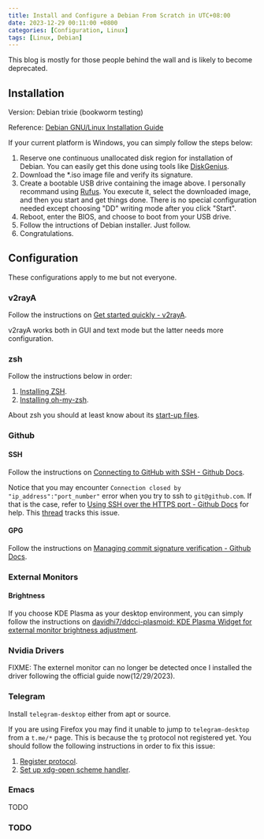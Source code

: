 ```yaml
---
title: Install and Configure a Debian From Scratch in UTC+08:00
date: 2023-12-29 00:11:00 +0800
categories: [Configuration, Linux]
tags: [Linux, Debian]
---
```


This blog is mostly for those people behind the wall and is likely to become deprecated.

## Installation

Version: Debian trixie (bookworm testing)

Reference: [Debian GNU/Linux Installation Guide](https://d-i.debian.org/manual/en.amd64/index.html)

If your current platform is Windows, you can simply follow the steps below:
1. Reserve one continuous unallocated disk region for installation of Debian. You can easily get this done using tools like [DiskGenius](https://www.diskgenius.com/).
2. Download the *.iso image file and verify its signature.
3. Create a bootable USB drive containing the image above. I personally recommand using [Rufus](https://rufus.ie). You execute it, select the downloaded image, and then you start and get things done. There is no special configuration needed except choosing "DD" writing mode after you click "Start".
4. Reboot, enter the BIOS, and choose to boot from your USB drive.
5. Follow the intructions of Debian installer. Just follow.
6. Congratulations.

## Configuration

These configurations apply to me but not everyone.

### v2rayA

Follow the instructions on [Get started quickly - v2rayA](https://v2raya.org/en/docs/prologue/quick-start/).

v2rayA works both in GUI and text mode but the latter needs more configuration.

### zsh

Follow the instructions below in order:
1. [Installing ZSH](https://github.com/ohmyzsh/ohmyzsh/wiki/Installing-ZSH).
2. [Installing oh-my-zsh](https://ohmyz.sh/#install).

About zsh you should at least know about its [start-up files](https://zsh.sourceforge.io/Intro/intro_3.html?ref=zerotohero.dev).

### Github

#### SSH

Follow the instructions on [Connecting to GitHub with SSH - Github Docs](https://docs.github.com/en/authentication/connecting-to-github-with-ssh).

Notice that you may encounter `Connection closed by "ip_address":"port_number"` error when you try to ssh to `git@github.com`. If that is the case, refer to [Using SSH over the HTTPS port - Github Docs](https://docs.github.com/en/authentication/troubleshooting-ssh/using-ssh-over-the-https-port) for help. This [thread](https://github.com/orgs/community/discussions/55269) tracks this issue.

#### GPG

Follow the instructions on [Managing commit signature verification - Github Docs](https://docs.github.com/en/authentication/managing-commit-signature-verification).

### External Monitors

#### Brightness

If you choose KDE Plasma as your desktop environment, you can simply follow the instructions on [davidhi7/ddcci-plasmoid: KDE Plasma Widget for external monitor brightness adjustment](https://github.com/davidhi7/ddcci-plasmoid#readme).

### Nvidia Drivers

FIXME: The externel monitor can no longer be detected once I installed the driver following the official guide now(12/29/2023).

### Telegram

Install `telegram-desktop` either from apt or source.

If you are using Firefox you may find it unable to jump to `telegram-desktop` from a `t.me/*` page. This is because the `tg` protocol not registered yet. You should follow the following instructions in order to fix this issue:
1. [Register protocol](http://kb.mozillazine.org/Register_protocol#Linux).
2. [Set up xdg-open scheme handler](https://wiki.archlinux.org/title/Telegram#xdg-open_scheme_handler).

### Emacs

TODO

### TODO
